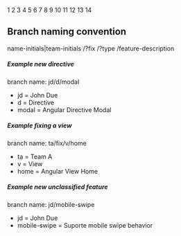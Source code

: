 1
2
3
4
5
6
7
8
9
10
11
12
13
14

## Branch naming convention
name-initials|team-initials /?fix /?type /feature-description

##### Example new directive
branch name: jd/d/modal
 - jd = John Due
 - d = Directive
 - modal = Angular Directive Modal

##### Example fixing a view
branch name: ta/fix/v/home
 - ta = Team A
 - v = View
 - home = Angular View Home

##### Example new unclassified feature
branch name: jd/mobile-swipe
 - jd = John Due
 - mobile-swipe = Suporte mobile swipe behavior
